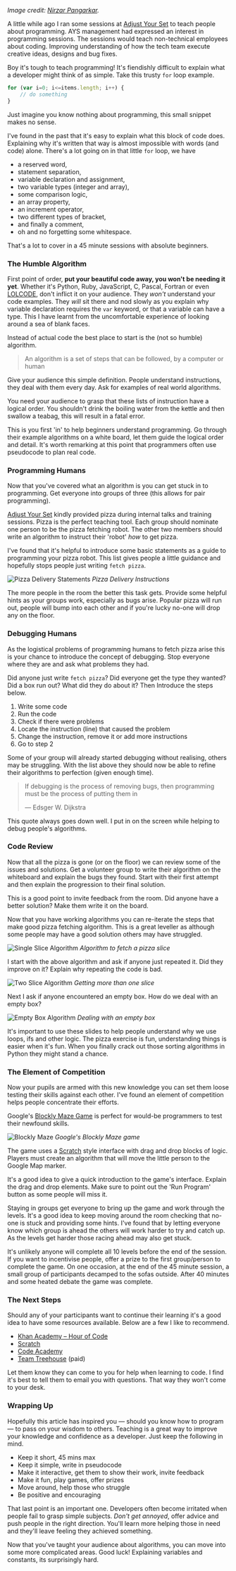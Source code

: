 *Image credit: [Nirzar Pangarkar](https://unsplash.com/photos/KK1hlAI2lgE).*

A little while ago I ran some sessions at [Adjust Your Set](http://adjustyourset.com/) to teach people about programming. AYS management had expressed an interest in programming sessions. The sessions would teach non-technical employees about coding. Improving understanding of how the tech team execute creative ideas, designs and bug fixes.

Boy it's tough to teach programming! It's fiendishly difficult to explain what a developer might think of as simple. Take this trusty `for` loop example.

```javascript
for (var i=0; i<=items.length; i++) {
    // do something
}
```

Just imagine you know nothing about programming, this small snippet makes no sense.

I've found in the past that it's easy to explain what this block of code does. Explaining why it's written that way is almost impossible with words (and code) alone. There's a lot going on in that little `for` loop, we have

- a reserved word,
- statement separation,
- variable declaration and assignment,
- two variable types (integer and array),
- some comparison logic,
- an array property,
- an increment operator,
- two different types of bracket,
- and finally a comment,
- oh and no forgetting some whitespace.

That's a lot to cover in a 45 minute sessions with absolute beginners.

### The Humble Algorithm

First point of order, **put your beautiful code away, you won't be needing it yet**. Whether it's Python, Ruby, JavaScript, C, Pascal, Fortran or even [LOLCODE](http://lolcode.org/), don't inflict it on your audience. They *won't* understand your code examples. They *will* sit there and nod slowly as you explain why variable declaration requires the `var` keyword, or that a variable can have a type. This I have learnt from the uncomfortable experience of looking around a sea of blank faces.

Instead of actual code the best place to start is the (not so humble) algorithm.

> An algorithm is a set of steps that can be followed, by a computer or human

Give your audience this simple definition. People understand instructions, they deal with them every day. Ask for examples of real world algorithms.

You need your audience to grasp that these lists of instruction have a logical order. You shouldn't drink the boiling water from the kettle and then swallow a teabag, this will result in a fatal error.

This is you first 'in' to help beginners understand programming. Go through their example algorithms on a white board, let them guide the logical order and detail. It's worth remarking at this point that programmers often use pseudocode to plan real code.

### Programming Humans

Now that you've covered what an algorithm is you can get stuck in to programming. Get everyone into groups of three (this allows for pair programming).

[Adjust Your Set](http://adjustyourset.com) kindly provided pizza during internal talks and training sessions. Pizza is the perfect teaching tool. Each group should nominate one person to be the pizza fetching robot. The other two members should write an algorithm to instruct their 'robot' *how* to get pizza.

I've found that it's helpful to introduce some basic statements as a guide to programming your pizza robot. This list gives people a little guidance and hopefully stops people just writing `fetch pizza`.

![Pizza Delivery Statements](../content/pizza-delivery-statements.png)
*Pizza Delivery Instructions*

The more people in the room the better this task gets. Provide some helpful hints as your groups work, especially as bugs arise. Popular pizza will run out, people will bump into each other and if you're lucky no-one will drop any on the floor.

### Debugging Humans

As the logistical problems of programming humans to fetch pizza arise this is your chance to introduce the concept of debugging. Stop everyone where they are and ask what problems they had.

Did anyone just write `fetch pizza`? Did everyone get the type they wanted? Did a box run out? What did they do about it? Then Introduce the steps below.

1. Write some code
2. Run the code
3. Check if there were problems
4. Locate the instruction (line) that caused the problem
5. Change the instruction, remove it or add more instructions
6. Go to step 2

Some of your group will already started debugging without realising, others may be struggling. With the list above they should now be able to refine their algorithms to perfection (given enough time).

> If debugging is the process of removing bugs, then programming must be the process of putting them in
>
> &mdash; Edsger W. Dijkstra

This quote always goes down well. I put in on the screen while helping to debug people's algorithms.

### Code Review

Now that all the pizza is gone (or on the floor) we can review some of the issues and solutions. Get a volunteer group to write their algorithm on the whiteboard and explain the bugs they found. Start with their first attempt and then explain the progression to their final solution.

This is a good point to invite feedback from the room. Did anyone have a better solution? Make them write it on the board.

Now that you have working algorithms you can re-iterate the steps that make good pizza fetching algorithm. This is a great leveller as although some people may have a good solution others may have struggled.

![Single Slice Algorithm](../content/pizza-single-slice.png)
*Algorithm to fetch a pizza slice*

I start with the above algorithm and ask if anyone just repeated it. Did they improve on it? Explain why repeating the code is bad.

![Two Slice Algorithm](../content/pizza-two-slices.png)
*Getting more than one slice*

Next I ask if anyone encountered an empty box. How do we deal with an empty box?

![Empty Box Algorithm](../content/pizza-if-loop.png)
*Dealing with an empty box*

It's important to use these slides to help people understand why we use loops, ifs and other logic. The pizza exercise is fun, understanding things is easier when it's fun. When you finally crack out those sorting algorithms in Python they might stand a chance.

### The Element of Competition

Now your pupils are armed with this new knowledge you can set them loose testing their skills against each other. I've found an element of competition helps people concentrate their efforts.

Google's [Blockly Maze Game](https://blockly-games.appspot.com/maze?lang=en) is perfect for would-be programmers to test their newfound skills.

![Blockly Maze](../content/blockly-maze.png)
*Google's Blockly Maze game*

The game uses a [Scratch](https://scratch.mit.edu/) style interface with drag and drop blocks of logic. Players must create an algorithm that will move the little person to the Google Map marker.

It's a good idea to give a quick introduction to the game's interface. Explain the drag and drop elements. Make sure to point out the 'Run Program' button as some people will miss it.

Staying in groups get everyone to bring up the game and work through the levels. It's a good idea to keep moving around the room checking that no-one is stuck and providing some hints. I've found that by letting everyone know which group is ahead the others will work harder to try and catch up. As the levels get harder those racing ahead may also get stuck.

It's unlikely anyone will complete all 10 levels before the end of the session. If you want to incentivise people, offer a prize to the first group/person to complete the game. On one occasion, at the end of the 45 minute session, a small group of participants decamped to the sofas outside. After 40 minutes and some heated debate the game was complete.

### The Next Steps

Should any of your participants want to continue their learning it's a good idea to have some resources available. Below are a few I like to recommend.

- [Khan Academy &ndash; Hour of Code](https://www.khanacademy.org/hourofcode)
- [Scratch](https://scratch.mit.edu/)
- [Code Academy](https://www.codecademy.com/)
- [Team Treehouse](https://teamtreehouse.com/) (paid)

Let them know they can come to you for help when learning to code. I find it's best to tell them to email you with questions. That way they won't come to your desk.

### Wrapping Up

Hopefully this article has inspired you &mdash; should you know how to program &mdash; to pass on your wisdom to others. Teaching is a great way to improve your knowledge and confidence as a developer. Just keep the following in mind.

- Keep it short, 45 mins max
- Keep it simple, write in pseudocode
- Make it interactive, get them to show their work, invite feedback
- Make it fun, play games, offer prizes
- Move around, help those who struggle
- Be positive and encouraging

That last point is an important one. Developers often become irritated when people fail to grasp simple subjects. *Don't get annoyed*, offer advice and push people in the right direction. You'll learn more helping those in need and they'll leave feeling they achieved something.

Now that you've taught your audience about algorithms, you can move into some more complicated areas. Good luck! Explaining variables and constants, its surprisingly hard.